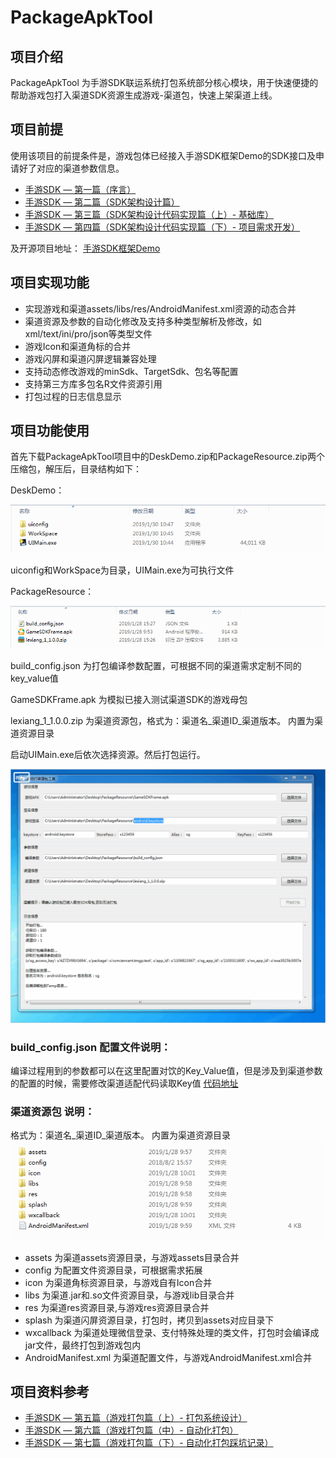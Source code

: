 # PackageApkTool

## 项目介绍
PackageApkTool 为手游SDK联运系统打包系统部分核心模块，用于快速便捷的帮助游戏包打入渠道SDK资源生成游戏-渠道包，快速上架渠道上线。


## 项目前提
使用该项目的前提条件是，游戏包体已经接入手游SDK框架Demo的SDK接口及申请好了对应的渠道参数信息。

* [手游SDK — 第一篇（序言）](https://www.jianshu.com/p/44e844ad7308)
* [手游SDK — 第二篇（SDK架构设计篇）](https://www.jianshu.com/p/0d27ee9f7f3a)
* [手游SDK — 第三篇（SDK架构设计代码实现篇（上）- 基础库）](https://www.jianshu.com/p/152fd3af1193)
* [手游SDK — 第四篇（SDK架构设计代码实现篇（下）- 项目需求开发）](https://www.jianshu.com/p/4d513b93dc3d)

及开源项目地址：
[手游SDK框架Demo](https://github.com/Bzaigege/GameSDKFrameDemo)



## 项目实现功能

* 实现游戏和渠道assets/libs/res/AndroidManifest.xml资源的动态合并
* 渠道资源及参数的自动化修改及支持多种类型解析及修改，如xml/text/ini/pro/json等类型文件
* 游戏Icon和渠道角标的合并
* 游戏闪屏和渠道闪屏逻辑兼容处理
* 支持动态修改游戏的minSdk、TargetSdk、包名等配置
* 支持第三方库多包名R文件资源引用
* 打包过程的日志信息显示


## 项目功能使用

首先下载PackageApkTool项目中的DeskDemo.zip和PackageResource.zip两个压缩包，解压后，目录结构如下：

DeskDemo： 

![image text](https://github.com/Bzaigege/PackageApkTool/blob/master/git/DeskDemoDir.png)

uiconfig和WorkSpace为目录，UIMain.exe为可执行文件

PackageResource：

![image text](https://github.com/Bzaigege/PackageApkTool/blob/master/git/PackageResourceDir.png)

build_config.json 为打包编译参数配置，可根据不同的渠道需求定制不同的key_value值

GameSDKFrame.apk 为模拟已接入测试渠道SDK的游戏母包

lexiang_1_1.0.0.zip 为渠道资源包，格式为：渠道名_渠道ID_渠道版本。 内置为渠道资源目录

启动UIMain.exe后依次选择资源。然后打包运行。

![image text](https://github.com/Bzaigege/PackageApkTool/blob/master/git/%E6%89%93%E5%8C%85.gif)

### build_config.json 配置文件说明：
编译过程用到的参数都可以在这里配置对饮的Key_Value值，但是涉及到渠道参数的配置的时候，需要修改渠道适配代码读取Key值
[代码地址](https://github.com/Bzaigege/PackageApkTool/tree/master/channel/special)

### 渠道资源包 说明：
格式为：渠道名_渠道ID_渠道版本。 内置为渠道资源目录 
![image text](https://github.com/Bzaigege/PackageApkTool/blob/master/git/channelresource.png)

* assets 为渠道assets资源目录，与游戏assets目录合并
* config 为配置文件资源目录，可根据需求拓展
* icon 为渠道角标资源目录，与游戏自有Icon合并
* libs 为渠道.jar和.so文件资源目录，与游戏lib目录合并
* res 为渠道res资源目录,与游戏res资源目录合并
* splash 为渠道闪屏资源目录，打包时，拷贝到assets对应目录下
* wxcallback 为渠道处理微信登录、支付特殊处理的类文件，打包时会编译成jar文件，最终打包到游戏包内
* AndroidManifest.xml 为渠道配置文件，与游戏AndroidManifest.xml合并


## 项目资料参考

* [手游SDK — 第五篇（游戏打包篇（上）- 打包系统设计）](https://www.jianshu.com/p/e86e106304d3)
* [手游SDK — 第六篇（游戏打包篇（中）- 自动化打包）](https://www.jianshu.com/p/e75dceb6c7f2)
* [手游SDK — 第七篇（游戏打包篇（下）- 自动化打包踩坑记录）](https://www.jianshu.com/p/16f852b3aabb)



